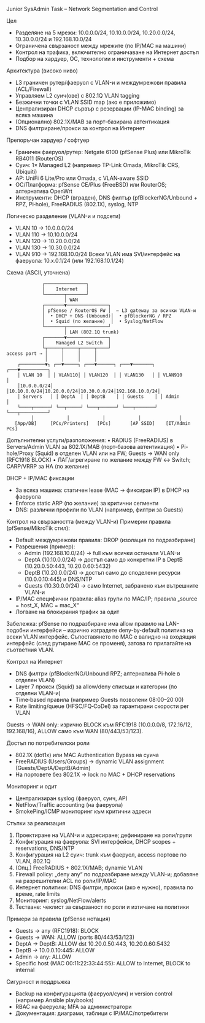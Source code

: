 Junior SysAdmin Task – Network Segmentation and Control

Цел
- Разделяне на 5 мрежи: 10.0.0.0/24, 10.10.0.0/24, 10.20.0.0/24, 10.30.0.0/24 и 192.168.10.0/24
- Ограничена свързаност между мрежите (по IP/MAC на машини)
- Контрол на трафика, включително ограничаване на Интернет достъп
- Подбор на хардуер, ОС, технологии и инструменти + схема

Архитектура (високо ниво)
- L3 граничен рутер/фаеруол с VLAN-и и междумрежови правила (ACL/Firewall)
- Управляем L2 суич(ове) с 802.1Q VLAN tagging
- Безжични точки с VLAN SSID map (ако е приложимо)
- Централизиран DHCP сървър с резервации (IP-MAC binding) за всяка машина
- (Опционално) 802.1X/MAB за порт-базирана автентикация
- DNS филтриране/прокси за контрол на Интернет

Препоръчан хардуер / софтуер
- Граничен фаеруол/рутер: Netgate 6100 (pfSense Plus) или MikroTik RB4011 (RouterOS)
- Суич: 1× Managed L2 (например TP-Link Omada, MikroTik CRS, Ubiquiti)
- AP: UniFi 6 Lite/Pro или Omada, с VLAN‑aware SSID
- ОС/Платформа: pfSense CE/Plus (FreeBSD) или RouterOS; алтернатива OpenWrt
- Инструменти: DHCP (вграден), DNS филтър (pfBlockerNG/Unbound + RPZ, Pi‑hole), FreeRADIUS (802.1X), syslog, NTP

Логическо разделение (VLAN-и и подсети)
- VLAN 10 → 10.0.0.0/24
- VLAN 110 → 10.10.0.0/24
- VLAN 120 → 10.20.0.0/24
- VLAN 130 → 10.30.0.0/24
- VLAN 910 → 192.168.10.0/24
Всеки VLAN има SVI/интерфейс на фаеруола: 10.x.0.1/24 (или 192.168.10.1/24)

Схема (ASCII, уточнена)

                 ┌───────────────┐
                 │    Internet   │
                 └───────┬───────┘
                         │ WAN
                 ┌───────▼───────────────┐
                 │ pfSense / RouterOS FW │  ← L3 gateway за всички VLAN-и
                 │  • DHCP + DNS (Unbound)│  • pfBlockerNG / RPZ
                 │  • Squid (по желание)  │  • Syslog/NetFlow
                 └───────┬───────────────┘
                         │ LAN (802.1Q trunk)
                 ┌───────▼───────────────┐
                 │    Managed L2 Switch  │
                 └┬─────┬─────┬─────┬────┘
    access port → │     │     │     │
                  │     │     │     │
        ┌─────────▼┐ ┌──▼─────┐ ┌───▼──────┐ ┌───▼───────┐ ┌───▼──────────┐
        │ VLAN 10  │ │ VLAN110│ │ VLAN120  │ │ VLAN130   │ │ VLAN910      │
        │10.0.0.0/24│ │10.10.0.0/24│10.20.0.0/24│10.30.0.0/24│192.168.10.0/24│
        │ Servers   │ │ DeptA  │ │ DeptB    │ │ Guests    │ │ Admin        │
        └────┬──────┘ └──┬─────┘ └───┬──────┘ └───┬───────┘ └───┬──────────┘
             │            │            │            │              │
       [App/DB]     [PCs/Printers]   [PCs]       [AP SSID]    [IT/Admin PCs]

  Допълнителни услуги/разположения:
  • RADIUS (FreeRADIUS) в Servers/Admin VLAN за 802.1X/MAB (порт-базова автентикация)
  • Pi-hole/Proxy (Squid) в отделен VLAN или на FW; Guests → WAN only (RFC1918 BLOCK)
  • ЛАГ/агрегиране по желание между FW ↔ Switch; CARP/VRRP за HA (по желание)


DHCP + IP/MAC фиксации
- За всяка машина: статичен lease (MAC → фиксиран IP) в DHCP на фаеруола
- Enforce static ARP (по желание) за критични сегменти
- DNS: различни профили по VLAN (например, филтри за Guests)

Контрол на свързаността (между VLAN-и)
Примерни правила (pfSense/MikroTik стил):
- Default междумрежови правила: DROP (изолация по подразбиране)
- Разрешения (пример):
  - Admin (192.168.10.0/24) → full към всички останали VLAN-и
  - DeptA (10.10.0.0/24) → достъп само до конкретни IP в DeptB (10.20.0.50:443, 10.20.0.60:5432)
  - DeptB (10.20.0.0/24) → достъп само до споделени ресурси (10.0.0.10:445) и DNS/NTP
  - Guests (10.30.0.0/24) → само Internet, забранено към вътрешните VLAN-и
- IP/MAC специфични правила: alias групи по MAC/IP; правила „source = host_X, MAC = mac_X“
- Логване на блокирания трафик за одит

Забележка: pfSense по подразбиране има allow правило на LAN-подобни интерфейси – изрично изградете deny-by-default политика на всеки VLAN интерфейс. Съпоставянето по MAC е валидно на входящия интерфейс (след рутиране MAC се променя), затова го прилагайте на съответния VLAN.

Контрол на Интернет
- DNS филтри (pfBlockerNG/Unbound RPZ; алтернатива Pi‑hole в отделен VLAN)
- Layer 7 прокси (Squid) за allow/deny списъци и категории (по отделни VLAN-и)
- Time‑based правила (например Guests позволени 08:00–20:00)
- Rate limiting/queue (HFSC/FQ‑CoDel) за гарантирани скорости per VLAN

Guests → WAN only: изрично BLOCK към RFC1918 (10.0.0.0/8, 172.16/12, 192.168/16), ALLOW само към WAN (80/443/53/123).

Достъп по потребителски роли
- 802.1X (dot1x) или MAC Authentication Bypass на суича
- FreeRADIUS (Users/Groups) → dynamic VLAN assignment (Guests/DeptA/DeptB/Admin)
- На портовете без 802.1X → lock по MAC + DHCP reservations

Мониторинг и одит
- Централизиран syslog (фаеруол, суич, AP)
- NetFlow/Traffic accounting (на фаеруола)
- SmokePing/ICMP мониторинг към критични адреси

Стъпки за реализация
1) Проектиране на VLAN-и и адресиране; дефиниране на роли/групи
2) Конфигурация на фаеруола: SVI интерфейси, DHCP scopes + reservations, DNS/NTP
3) Конфигурация на L2 суич: trunk към фаеруол, access портове по VLAN, 802.1Q
4) (Опц.) FreeRADIUS + 802.1X/MAB; dynamic VLAN
5) Firewall policy: „deny any“ по подразбиране между VLAN-и; добавяне на разрешителни ACL по роли/IP/MAC
6) Интернет политики: DNS филтри, прокси (ако е нужно), правила по време, rate limits
7) Мониторинг: syslog/NetFlow/alerts
8) Тестване: чеклист за свързаност по роли и изтичане на политики

Примери за правила (pfSense нотация)
- Guests → any (RFC1918): BLOCK
- Guests → WAN: ALLOW (ports 80/443/53/123)
- DeptA → DeptB: ALLOW dst 10.20.0.50:443, 10.20.0.60:5432
- DeptB → 10.0.0.10:445: ALLOW
- Admin → any: ALLOW
- Specific host (MAC 00:11:22:33:44:55): ALLOW to Internet, BLOCK to internal

Сигурност и поддръжка
- Backup на конфигурацията (фаеруол/суич) и version control (например Ansible playbooks)
- RBAC на фаеруола; MFA за администратори
- Документация: диаграми, таблици с IP/MAC/потребители
